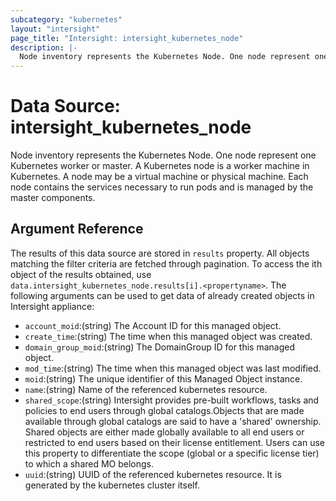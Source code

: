 ```yaml
---
subcategory: "kubernetes"
layout: "intersight"
page_title: "Intersight: intersight_kubernetes_node"
description: |-
  Node inventory represents the Kubernetes Node. One node represent one Kubernetes worker or master. A Kubernetes node is a worker machine in Kubernetes. A node may be a virtual machine or physical machine. Each node contains the services necessary to run pods and is managed by the master components.
---
```


# Data Source: intersight_kubernetes_node
Node inventory represents the Kubernetes Node. One node represent one Kubernetes worker or master. A Kubernetes node is a worker machine in Kubernetes. A node may be a virtual machine or physical machine. Each node contains the services necessary to run pods and is managed by the master components.
## Argument Reference
The results of this data source are stored in `results` property.
All objects matching the filter criteria are fetched through pagination.
To access the ith object of the results obtained, use `data.intersight_kubernetes_node.results[i].<propertyname>`.
The following arguments can be used to get data of already created objects in Intersight appliance:
* `account_moid`:(string) The Account ID for this managed object. 
* `create_time`:(string) The time when this managed object was created. 
* `domain_group_moid`:(string) The DomainGroup ID for this managed object. 
* `mod_time`:(string) The time when this managed object was last modified. 
* `moid`:(string) The unique identifier of this Managed Object instance. 
* `name`:(string) Name of the referenced kubernetes resource. 
* `shared_scope`:(string) Intersight provides pre-built workflows, tasks and policies to end users through global catalogs.Objects that are made available through global catalogs are said to have a 'shared' ownership. Shared objects are either made globally available to all end users or restricted to end users based on their license entitlement. Users can use this property to differentiate the scope (global or a specific license tier) to which a shared MO belongs. 
* `uuid`:(string) UUID of the referenced kubernetes resource. It is generated by the kubernetes cluster itself. 
 